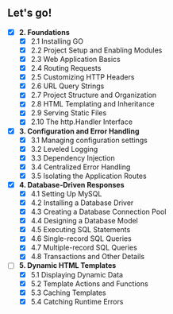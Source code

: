 ## Let's go!

- [x] **2. Foundations**
   - [x] 2.1 Installing GO
   - [x] 2.2 Project Setup and Enabling Modules
   - [x] 2.3 Web Application Basics
   - [x] 2.4 Routing Requests
   - [x] 2.5 Customizing HTTP Headers
   - [x] 2.6 URL Query Strings
   - [x] 2.7 Project Structure and Organization 
   - [x] 2.8 HTML Templating and Inheritance
   - [x] 2.9 Serving Static Files
   - [x] 2.10 The http.Handler Interface 
- [x] **3. Configuration and Error Handling**
   - [x] 3.1 Managing configuration settings
   - [x] 3.2 Leveled Logging 
   - [x] 3.3 Dependency Injection
   - [x] 3.4 Centralized Error Handling
   - [x] 3.5 Isolating the Application Routes
- [x] **4. Database-Driven Responses** 
   - [x] 4.1 Setting Up MySQL
   - [x] 4.2 Installing a Database Driver   
   - [x] 4.3 Creating a Database Connection Pool
   - [x] 4.4 Designing a Database Model
   - [x] 4.5 Executing SQL Statements 
   - [x] 4.6 Single-record SQL Queries
   - [x] 4.7 Multiple-record SQL Queries
   - [x] 4.8 Transactions and Other Details 
- [ ] **5. Dynamic HTML Templates**
   - [x] 5.1 Displaying Dynamic Data
   - [x] 5.2 Template Actions and Functions
   - [x] 5.3 Caching Templates
   - [x] 5.4 Catching Runtime Errors
